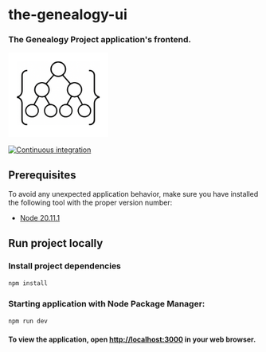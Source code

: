 the-genealogy-ui
================

### The Genealogy Project application's frontend.

<p>
  <img
    src="images/logo.png"
    alt="The Genealogy Project logo"
    title="The Genealogy Project logo"
    width="200"
    height="170"
  />
</p>

[![Continuous integration](https://github.com/the-genealogy-project/the-genealogy-ui/actions/workflows/build.yaml/badge.svg)](https://github.com/the-genealogy-project/the-genealogy-ui/actions/workflows/build.yaml)

Prerequisites
-------------

To avoid any unexpected application behavior, make sure you have installed the following tool with the proper version number:

- [Node 20.11.1](https://nodejs.org/en/blog/release/v20.11.1)

Run project locally
-----------------------

### Install project dependencies

```bash
npm install
```

### Starting application with Node Package Manager:

```bash
npm run dev
```

#### To view the application, open [http://localhost:3000](http://localhost:3000) in your web browser.

